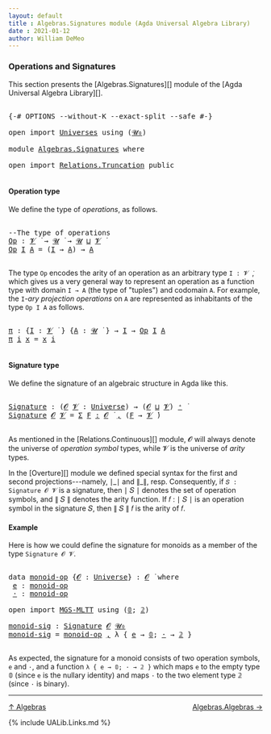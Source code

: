 ```yaml
---
layout: default
title : Algebras.Signatures module (Agda Universal Algebra Library)
date : 2021-01-12
author: William DeMeo
---
```


### <a id="operations-and-signatures">Operations and Signatures</a>

This section presents the [Algebras.Signatures][] module of the [Agda Universal Algebra Library][].

<pre class="Agda">

<a id="318" class="Symbol">{-#</a> <a id="322" class="Keyword">OPTIONS</a> <a id="330" class="Pragma">--without-K</a> <a id="342" class="Pragma">--exact-split</a> <a id="356" class="Pragma">--safe</a> <a id="363" class="Symbol">#-}</a>

<a id="368" class="Keyword">open</a> <a id="373" class="Keyword">import</a> <a id="380" href="Universes.html" class="Module">Universes</a> <a id="390" class="Keyword">using</a> <a id="396" class="Symbol">(</a><a id="397" href="Agda.Primitive.html#590" class="Primitive">𝓤₀</a><a id="399" class="Symbol">)</a>

<a id="402" class="Keyword">module</a> <a id="409" href="Algebras.Signatures.html" class="Module">Algebras.Signatures</a> <a id="429" class="Keyword">where</a>

<a id="436" class="Keyword">open</a> <a id="441" class="Keyword">import</a> <a id="448" href="Relations.Truncation.html" class="Module">Relations.Truncation</a> <a id="469" class="Keyword">public</a>

</pre>



#### <a id="operation-type">Operation type</a>

We define the type of *operations*, as follows.

<pre class="Agda">

<a id="602" class="Comment">--The type of operations</a>
<a id="Op"></a><a id="627" href="Algebras.Signatures.html#627" class="Function">Op</a> <a id="630" class="Symbol">:</a> <a id="632" href="Universes.html#262" class="Generalizable">𝓥</a> <a id="634" href="Universes.html#403" class="Function Operator">̇</a> <a id="636" class="Symbol">→</a> <a id="638" href="Universes.html#260" class="Generalizable">𝓤</a> <a id="640" href="Universes.html#403" class="Function Operator">̇</a> <a id="642" class="Symbol">→</a> <a id="644" href="Universes.html#260" class="Generalizable">𝓤</a> <a id="646" href="Agda.Primitive.html#636" class="Primitive Operator">⊔</a> <a id="648" href="Universes.html#262" class="Generalizable">𝓥</a> <a id="650" href="Universes.html#403" class="Function Operator">̇</a>
<a id="652" href="Algebras.Signatures.html#627" class="Function">Op</a> <a id="655" href="Algebras.Signatures.html#655" class="Bound">I</a> <a id="657" href="Algebras.Signatures.html#657" class="Bound">A</a> <a id="659" class="Symbol">=</a> <a id="661" class="Symbol">(</a><a id="662" href="Algebras.Signatures.html#655" class="Bound">I</a> <a id="664" class="Symbol">→</a> <a id="666" href="Algebras.Signatures.html#657" class="Bound">A</a><a id="667" class="Symbol">)</a> <a id="669" class="Symbol">→</a> <a id="671" href="Algebras.Signatures.html#657" class="Bound">A</a>

</pre>

The type `Op` encodes the arity of an operation as an arbitrary type `I : 𝓥 ̇`, which gives us a very general way to represent an operation as a function type with domain `I → A` (the type of "tuples") and codomain `A`. For example, the `I`-*ary projection operations* on `A` are represented as inhabitants of the type `Op I A` as follows.

<pre class="Agda">

<a id="π"></a><a id="1041" href="Algebras.Signatures.html#1041" class="Function">π</a> <a id="1043" class="Symbol">:</a> <a id="1045" class="Symbol">{</a><a id="1046" href="Algebras.Signatures.html#1046" class="Bound">I</a> <a id="1048" class="Symbol">:</a> <a id="1050" href="Universes.html#262" class="Generalizable">𝓥</a> <a id="1052" href="Universes.html#403" class="Function Operator">̇</a> <a id="1054" class="Symbol">}</a> <a id="1056" class="Symbol">{</a><a id="1057" href="Algebras.Signatures.html#1057" class="Bound">A</a> <a id="1059" class="Symbol">:</a> <a id="1061" href="Universes.html#260" class="Generalizable">𝓤</a> <a id="1063" href="Universes.html#403" class="Function Operator">̇</a> <a id="1065" class="Symbol">}</a> <a id="1067" class="Symbol">→</a> <a id="1069" href="Algebras.Signatures.html#1046" class="Bound">I</a> <a id="1071" class="Symbol">→</a> <a id="1073" href="Algebras.Signatures.html#627" class="Function">Op</a> <a id="1076" href="Algebras.Signatures.html#1046" class="Bound">I</a> <a id="1078" href="Algebras.Signatures.html#1057" class="Bound">A</a>
<a id="1080" href="Algebras.Signatures.html#1041" class="Function">π</a> <a id="1082" href="Algebras.Signatures.html#1082" class="Bound">i</a> <a id="1084" href="Algebras.Signatures.html#1084" class="Bound">x</a> <a id="1086" class="Symbol">=</a> <a id="1088" href="Algebras.Signatures.html#1084" class="Bound">x</a> <a id="1090" href="Algebras.Signatures.html#1082" class="Bound">i</a>

</pre>


#### <a id="signature-type">Signature type</a>

We define the signature of an algebraic structure in Agda like this.


<pre class="Agda">

<a id="Signature"></a><a id="1239" href="Algebras.Signatures.html#1239" class="Function">Signature</a> <a id="1249" class="Symbol">:</a> <a id="1251" class="Symbol">(</a><a id="1252" href="Algebras.Signatures.html#1252" class="Bound">𝓞</a> <a id="1254" href="Algebras.Signatures.html#1254" class="Bound">𝓥</a> <a id="1256" class="Symbol">:</a> <a id="1258" href="Universes.html#205" class="Postulate">Universe</a><a id="1266" class="Symbol">)</a> <a id="1268" class="Symbol">→</a> <a id="1270" class="Symbol">(</a><a id="1271" href="Algebras.Signatures.html#1252" class="Bound">𝓞</a> <a id="1273" href="Agda.Primitive.html#636" class="Primitive Operator">⊔</a> <a id="1275" href="Algebras.Signatures.html#1254" class="Bound">𝓥</a><a id="1276" class="Symbol">)</a> <a id="1278" href="Universes.html#181" class="Primitive Operator">⁺</a> <a id="1280" href="Universes.html#403" class="Function Operator">̇</a>
<a id="1282" href="Algebras.Signatures.html#1239" class="Function">Signature</a> <a id="1292" href="Algebras.Signatures.html#1292" class="Bound">𝓞</a> <a id="1294" href="Algebras.Signatures.html#1294" class="Bound">𝓥</a> <a id="1296" class="Symbol">=</a> <a id="1298" href="MGS-MLTT.html#3074" class="Function">Σ</a> <a id="1300" href="Algebras.Signatures.html#1300" class="Bound">F</a> <a id="1302" href="MGS-MLTT.html#3074" class="Function">꞉</a> <a id="1304" href="Algebras.Signatures.html#1292" class="Bound">𝓞</a> <a id="1306" href="Universes.html#403" class="Function Operator">̇</a> <a id="1308" href="MGS-MLTT.html#3074" class="Function">,</a> <a id="1310" class="Symbol">(</a><a id="1311" href="Algebras.Signatures.html#1300" class="Bound">F</a> <a id="1313" class="Symbol">→</a> <a id="1315" href="Algebras.Signatures.html#1294" class="Bound">𝓥</a> <a id="1317" href="Universes.html#403" class="Function Operator">̇</a><a id="1318" class="Symbol">)</a>

</pre>

As mentioned in the [Relations.Continuous][] module, 𝓞 will always denote the universe of *operation symbol* types, while 𝓥 is the universe of *arity* types.

In the [Overture][] module we defined special syntax for the first and second projections---namely, ∣\_∣ and ∥\_∥, resp. Consequently, if `𝑆 : Signature 𝓞 𝓥` is a signature, then ∣ 𝑆 ∣ denotes the set of operation symbols, and ∥ 𝑆 ∥ denotes the arity function. If 𝑓 : ∣ 𝑆 ∣ is an operation symbol in the signature 𝑆, then ∥ 𝑆 ∥ 𝑓 is the arity of 𝑓.



#### <a id="Example">Example</a>

Here is how we could define the signature for monoids as a member of the type `Signature 𝓞 𝓥`.

<pre class="Agda">

<a id="1988" class="Keyword">data</a> <a id="monoid-op"></a><a id="1993" href="Algebras.Signatures.html#1993" class="Datatype">monoid-op</a> <a id="2003" class="Symbol">{</a><a id="2004" href="Algebras.Signatures.html#2004" class="Bound">𝓞</a> <a id="2006" class="Symbol">:</a> <a id="2008" href="Universes.html#205" class="Postulate">Universe</a><a id="2016" class="Symbol">}</a> <a id="2018" class="Symbol">:</a> <a id="2020" href="Algebras.Signatures.html#2004" class="Bound">𝓞</a> <a id="2022" href="Universes.html#403" class="Function Operator">̇</a> <a id="2024" class="Keyword">where</a>
 <a id="monoid-op.e"></a><a id="2031" href="Algebras.Signatures.html#2031" class="InductiveConstructor">e</a> <a id="2033" class="Symbol">:</a> <a id="2035" href="Algebras.Signatures.html#1993" class="Datatype">monoid-op</a>
 <a id="monoid-op.·"></a><a id="2046" href="Algebras.Signatures.html#2046" class="InductiveConstructor">·</a> <a id="2048" class="Symbol">:</a> <a id="2050" href="Algebras.Signatures.html#1993" class="Datatype">monoid-op</a>

<a id="2061" class="Keyword">open</a> <a id="2066" class="Keyword">import</a> <a id="2073" href="MGS-MLTT.html" class="Module">MGS-MLTT</a> <a id="2082" class="Keyword">using</a> <a id="2088" class="Symbol">(</a><a id="2089" href="MGS-MLTT.html#712" class="Function">𝟘</a><a id="2090" class="Symbol">;</a> <a id="2092" href="MGS-MLTT.html#2482" class="Function">𝟚</a><a id="2093" class="Symbol">)</a>

<a id="monoid-sig"></a><a id="2096" href="Algebras.Signatures.html#2096" class="Function">monoid-sig</a> <a id="2107" class="Symbol">:</a> <a id="2109" href="Algebras.Signatures.html#1239" class="Function">Signature</a> <a id="2119" href="Overture.Preliminaries.html#8176" class="Generalizable">𝓞</a> <a id="2121" href="Agda.Primitive.html#590" class="Primitive">𝓤₀</a>
<a id="2124" href="Algebras.Signatures.html#2096" class="Function">monoid-sig</a> <a id="2135" class="Symbol">=</a> <a id="2137" href="Algebras.Signatures.html#1993" class="Datatype">monoid-op</a> <a id="2147" href="Overture.Preliminaries.html#13020" class="InductiveConstructor Operator">,</a> <a id="2149" class="Symbol">λ</a> <a id="2151" class="Symbol">{</a> <a id="2153" href="Algebras.Signatures.html#2031" class="InductiveConstructor">e</a> <a id="2155" class="Symbol">→</a> <a id="2157" href="MGS-MLTT.html#712" class="Function">𝟘</a><a id="2158" class="Symbol">;</a> <a id="2160" href="Algebras.Signatures.html#2046" class="InductiveConstructor">·</a> <a id="2162" class="Symbol">→</a> <a id="2164" href="MGS-MLTT.html#2482" class="Function">𝟚</a> <a id="2166" class="Symbol">}</a>

</pre>

As expected, the signature for a monoid consists of two operation symbols, `e` and `·`, and a function `λ { e → 𝟘; · → 𝟚 }` which maps `e` to the empty type 𝟘 (since `e` is the nullary identity) and maps `·` to the two element type 𝟚 (since `·` is binary).

-------------------------------------

[↑ Algebras](Algebras.html)
<span style="float:right;">[Algebras.Algebras →](Algebras.Algebras.html)</span>


{% include UALib.Links.md %}

